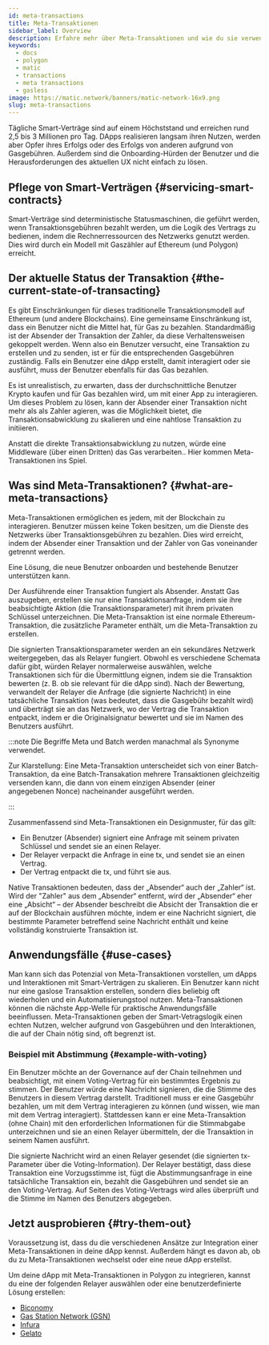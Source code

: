 ```yaml
---
id: meta-transactions
title: Meta-Transaktionen
sidebar_label: Overview
description: Erfahre mehr über Meta-Transaktionen und wie du sie verwenden kannst.
keywords:
  - docs
  - polygon
  - matic
  - transactions
  - meta transactions
  - gasless
image: https://matic.network/banners/matic-network-16x9.png
slug: meta-transactions
---
```


Tägliche Smart-Verträge sind auf einem Höchststand und erreichen rund 2,5 bis 3 Millionen pro Tag.
DApps realisieren langsam ihren Nutzen, werden aber Opfer ihres Erfolgs oder des Erfolgs von anderen
aufgrund von Gasgebühren. Außerdem sind die Onboarding-Hürden der Benutzer und die Herausforderungen des aktuellen
UX nicht einfach zu lösen.

## Pflege von Smart-Verträgen {#servicing-smart-contracts}

Smart-Verträge sind deterministische Statusmaschinen, die geführt werden, wenn Transaktionsgebühren
bezahlt werden, um die Logik des Vertrags zu bedienen, indem die Rechnerressourcen des Netzwerks genutzt werden.
Dies wird durch ein Modell mit Gaszähler auf Ethereum (und Polygon) erreicht.

## Der aktuelle Status der Transaktion {#the-current-state-of-transacting}

Es gibt Einschränkungen für dieses traditionelle Transaktionsmodell auf Ethereum (und andere Blockchains).
Eine gemeinsame Einschränkung ist, dass ein Benutzer nicht die Mittel hat, für Gas zu bezahlen. Standardmäßig ist der Absender der
Transaktion der Zahler, da diese Verhaltensweisen gekoppelt werden. Wenn also ein Benutzer versucht,
eine Transaktion zu erstellen und zu senden, ist er für die entsprechenden Gasgebühren zuständig. Falls ein Benutzer eine dApp erstellt, damit interagiert
oder sie ausführt, muss der Benutzer ebenfalls für das Gas bezahlen.

Es ist unrealistisch, zu erwarten, dass der durchschnittliche Benutzer Krypto kaufen und für Gas bezahlen wird, um mit einer
App zu interagieren. Um dieses Problem zu lösen, kann der Absender einer Transaktion nicht mehr als
als Zahler agieren, was die Möglichkeit bietet, die Transaktionsabwicklung zu skalieren und eine nahtlose Transaktion
zu initiieren.

Anstatt die direkte Transaktionsabwicklung zu nutzen, würde eine Middleware (über einen Dritten) das Gas verarbeiten..
Hier kommen Meta-Transaktionen ins Spiel.

## Was sind Meta-Transaktionen? {#what-are-meta-transactions}

Meta-Transaktionen ermöglichen es jedem, mit der Blockchain zu interagieren. Benutzer müssen keine
Token besitzen, um die Dienste des Netzwerks über Transaktionsgebühren zu bezahlen. Dies wird erreicht, indem der
Absender einer Transaktion und der Zahler von Gas voneinander getrennt werden.

Eine Lösung, die neue Benutzer onboarden und bestehende Benutzer unterstützen kann.

Der Ausführende einer Transaktion fungiert als Absender. Anstatt Gas auszugeben, erstellen sie nur eine
Transaktionsanfrage, indem sie ihre beabsichtigte Aktion (die Transaktionsparameter) mit ihrem privaten
Schlüssel unterzeichnen. Die Meta-Transaktion ist eine normale Ethereum-Transaktion, die zusätzliche Parameter enthält, um
die Meta-Transaktion zu erstellen.

Die signierten Transaktionsparameter werden an ein sekundäres Netzwerk weitergegeben, das als Relayer fungiert.
Obwohl es verschiedene Schemata dafür gibt, würden Relayer normalerweise auswählen, welche Transaktionen
sich für die Übermittlung eignen, indem sie die Transaktion bewerten (z. B. ob sie relevant für die dApp sind). Nach der Bewertung, verwandelt der Relayer
die Anfrage (die signierte Nachricht) in eine tatsächliche Transaktion (was bedeutet, dass die Gasgebühr bezahlt wird)
und überträgt sie an das Netzwerk, wo der Vertrag die Transaktion entpackt, indem er die
Originalsignatur bewertet und sie im Namen des Benutzers ausführt.

:::note Die Begriffe Meta und Batch werden manachmal als Synonyme verwendet.

Zur Klarstellung: Eine Meta-Transaktion unterscheidet sich von einer Batch-Transaktion, da eine Batch-Transakation
mehrere Transaktionen gleichzeitig versenden kann, die dann von einem einzigen Absender
(einer angegebenen Nonce) nacheinander ausgeführt werden.

:::

Zusammenfassend sind Meta-Transaktionen ein Designmuster, für das gilt:

* Ein Benutzer (Absender) signiert eine Anfrage mit seinem privaten Schlüssel und sendet sie an einen Relayer.
* Der Relayer verpackt die Anfrage in eine tx, und sendet sie an einen Vertrag.
* Der Vertrag entpackt die tx, und führt sie aus.

Native Transaktionen bedeuten, dass der „Absender“ auch der „Zahler“ ist. Wird der "Zahler" aus
dem „Absender“ entfernt, wird der „Absender“ eher eine „Absicht“ – der Absender beschreibt die Absicht der Transaktion
die er auf der Blockchain ausführen möchte, indem er eine Nachricht signiert, die bestimmte Parameter betreffend
seine Nachricht enthält und keine vollständig konstruierte Transaktion ist.

## Anwendungsfälle {#use-cases}

Man kann sich das Potenzial von Meta-Transaktionen vorstellen, um dApps und Interaktionen mit Smart-Verträgen zu skalieren. Ein Benutzer kann nicht nur eine gaslose Transaktion erstellen, sondern dies beliebig oft wiederholen und ein
Automatisierungstool nutzen. Meta-Transaktionen können die nächste App-Welle für praktische Anwendungsfälle beeinflussen. Meta-Transaktionen
geben der Smart-Vetragslogik einen echten Nutzen, welcher aufgrund von Gasgebühren und den Interaktionen,
die auf der Chain nötig sind, oft begrenzt ist.

### Beispiel mit Abstimmung {#example-with-voting}

Ein Benutzer möchte an der Governance auf der Chain teilnehmen und beabsichtigt, mit einem
Voting-Vertrag für ein bestimmtes Ergebnis zu stimmen. Der Benutzer würde eine Nachricht signieren, die die Stimme des Benutzers in diesem
Vertrag darstellt. Traditionell muss er eine Gasgebühr bezahlen, um mit dem Vertrag interagieren zu können (und wissen, wie man
mit dem Vertrag interagiert). Stattdessen kann er eine Meta-Transaktion (ohne Chain) mit den erforderlichen
Informationen für die Stimmabgabe unterzeichnen und sie an einen Relayer übermitteln, der die Transaktion in seinem Namen ausführt.

Die signierte Nachricht wird an einen Relayer gesendet (die signierten tx-Parameter über die Voting-Information). Der Relayer
bestätigt, dass diese Transaktion eine Vorzugsstimme ist, fügt die Abstimmungsanfrage in eine tatsächliche Transaktion ein,
bezahlt die Gasgebühren und sendet sie an den Voting-Vertrag. Auf Seiten des Voting-Vertrags wird alles
überprüft und die Stimme im Namen des Benutzers abgegeben.

## Jetzt ausprobieren {#try-them-out}

Voraussetzung ist, dass du die verschiedenen Ansätze zur Integration einer Meta-Transaktionen in deine
dApp kennst. Außerdem hängt es davon ab, ob du zu Meta-Transaktionen wechselst oder eine neue dApp erstellst.

Um deine dApp mit Meta-Transaktionen in Polygon zu integrieren, kannst du eine der folgenden
Relayer auswählen oder eine benutzerdefinierte Lösung erstellen:

* [Biconomy](https://docs.biconomy.io/products/enable-gasless-transactions)
* [Gas Station Network (GSN)](https://docs.opengsn.org/#ethereum-gas-station-network-gsn)
* [Infura](https://infura.io/product/ethereum/transactions-itx)
* [Gelato](https://docs.gelato.network/developer-products/gelato-relay-sdk)
